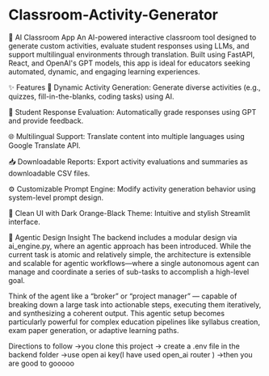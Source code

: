 # Classroom-Activity-Generator
🧠 AI Classroom App
An AI-powered interactive classroom tool designed to generate custom activities, evaluate student responses using LLMs, and support multilingual environments through translation. Built using FastAPI, React, and OpenAI's GPT models, this app is ideal for educators seeking automated, dynamic, and engaging learning experiences.


✨ Features
🔁 Dynamic Activity Generation: Generate diverse activities (e.g., quizzes, fill-in-the-blanks, coding tasks) using AI.

🧪 Student Response Evaluation: Automatically grade responses using GPT and provide feedback.

🌐 Multilingual Support: Translate content into multiple languages using Google Translate API.

📥 Downloadable Reports: Export activity evaluations and summaries as downloadable CSV files.

⚙️ Customizable Prompt Engine: Modify activity generation behavior using system-level prompt design.

🖤 Clean UI with Dark Orange-Black Theme: Intuitive and stylish Streamlit interface.



🤖 Agentic Design Insight
The backend includes a modular design via ai_engine.py, where an agentic approach has been introduced. While the current task is atomic and relatively simple, the architecture is extensible and scalable for agentic workflows—where a single autonomous agent can manage and coordinate a series of sub-tasks to accomplish a high-level goal.

Think of the agent like a “broker” or “project manager” — capable of breaking down a large task into actionable steps, executing them iteratively, and synthesizing a coherent output.
This agentic setup becomes particularly powerful for complex education pipelines like syllabus creation, exam paper generation, or adaptive learning paths.



Directions to follow
->you clone this project
-> create a .env file in the backend folder
->use open ai key(I have used open_ai router )
->then you are good to gooooo
